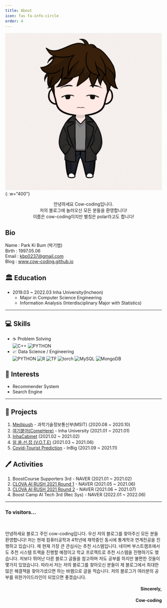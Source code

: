 ```yaml
---
title: About
icon: fas fa-info-circle
order: 4
---
```


![](/assets/img/my_img/profile.PNG){: w="400"}

<center>
안녕하세요 Cow-coding입니다.<br>
저의 블로그에 놀러오신 모든 분들을 환영합니다!<br>
이름은 cow-coding이지만 별칭은 polar라고도 합니다!
</center>  

## Bio
Name : Park Ki Bum (박기범)  
Birth : 1997.05.06  
Email : kbp0237@gmail.com  
Blog : www.cow-coding.github.io

## 🏛 Education
- 2019.03 ~ 2022.03 Inha University(Incheon)
  - Major in Computer Science Engineering
  - Information Analysis (Interdisciplinary Major with Statistics)

---

## 💻 Skills
- ☕️ Problem Solving  
  ![C++](https://img.shields.io/badge/C++-00897B?style=plastic&logo=c%2B%2B&logoColor=white) ![PYTHON](https://img.shields.io/badge/PYTHON-3776AB?style=plastic&logo=Python&logoColor=white)
- 📈 Data Science / Engineering  
  ![PYTHON](https://img.shields.io/badge/PYTHON-3776AB?style=plastic&logo=Python&logoColor=white) ![R](https://img.shields.io/badge/R-276DC3?style=plastic&logo=R&logoColor=white) ![TF](https://img.shields.io/badge/TensorFlow-FF6F00?style=plastic&logo=tensorflow&logoColor=white) ![torch](https://img.shields.io/badge/Pytorch-EE4C2C?style=plastic&logo=pytorch&logoColor=white) ![MySQL](https://img.shields.io/badge/MySQL-4479A1?style=plastic&logo=MySQL&logoColor=white) ![MongoDB](https://img.shields.io/badge/MongoDB-47A248?style=plastic&logo=MongoDB&logoColor=white)

## 📎 Interests
- Recommender System
- Search Engine

---

## 📁 Projects
1. [Medipush](https://github.com/Medipush) - 과학기술정보통신부(MSIT) (2020.08 ~ 2020.10)
2. [여기붙어(ComeHere)](https://github.com/cow-coding/ComeHere.git) - Inha University (2021.01 ~ 2021.01)
3. [InhaCabinet](https://github.com/cow-coding/Cabinet-Project) (2021.02 ~ 2021.02)
4. [알.쓸.선.잡 (V.O.T.E)](https://github.com/cow-coding/V.O.T.E) (2021.03 ~ 2021.06) 
5. [Covid-Tourist Prediction](https://github.com/cow-coding/COVID-Tourist) - InBig (2021.09 ~ 2021.11)

## 🖊 Activities
1. BoostCourse Supporters 3rd - NAVER (2021.01 ~ 2021.02)
2. [CLOVA AI RUSH 2021 Round 1](https://campaign.naver.com/clova_airush/) - NAVER (2021.05 ~ 2021.06)
3. [CLOVA AI RUSH 2021 Round 2](https://campaign.naver.com/clova_airush/) - NAVER (2021.06 ~ 2021.07)
4. Boost Camp AI Tech 3rd (Rec Sys)	- NAVER (2022.01 ~ 2022.06)

---

<h3 data-ke-size="size23">To visitors...</h3>
<p data-ke-size="size16">&nbsp;</p>
안녕하세요 블로그 주인 cow-coding입니다.  
우선 저의 블로그를 찾아주신 모든 분들 환영합니다!
저는 현재 컴퓨터공학과 4학년에 재학중인 동시에 통계학과 연계전공을 진행하고 있습니다.  
제 현재 가장 큰 관심사는 추천 시스템입니다. 네이버 부스트캠프에서도 추천 시스템 트랙을 진행할 예정이고 학교 프로젝트로 추천 시스템을 진행하기도 했습니다.  
저보다 뛰어난 다른 블로그 글들을 참고하며 저도 공부를 하지만 불편한 것들이 몇가지 있었습니다.  
따라서 저는 저의 블로그를 찾아오신 분들이 제 블로그에서 최대한 많은 해결책을 찾아가셨으면 하는 바램으로 글을 적습니다.  
저의 블로그가 여러분의 공부를 위한가이드라인이 되었으면 좋겠습니다.   
<h4 style="text-align: right;" data-ke-size="size20">Sincerely,</h4>
<h4 style="text-align: right;" data-ke-size="size20">Cow-coding</h4>
<p data-ke-size="size16">&nbsp;</p>